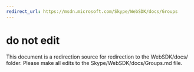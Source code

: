 ```yaml
---
redirect_url: https://msdn.microsoft.com/Skype/WebSDK/docs/Groups
---
```

# do not edit
This document is a redirection source for redirection to the WebSDK/docs/ folder. Please make all edits to the Skype/WebSDK/docs/Groups.md file.

